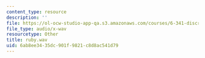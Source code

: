 ```yaml
---
content_type: resource
description: ''
file: https://ol-ocw-studio-app-qa.s3.amazonaws.com/courses/6-341-discrete-time-signal-processing-fall-2005/6ab8ee3435dc901f9821c8d8ac541d79_ruby.wav
file_type: audio/x-wav
resourcetype: Other
title: ruby.wav
uid: 6ab8ee34-35dc-901f-9821-c8d8ac541d79
---
```

